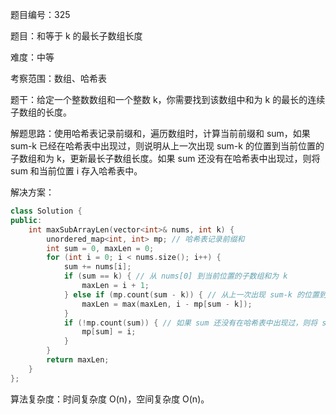 题目编号：325

题目：和等于 k 的最长子数组长度

难度：中等

考察范围：数组、哈希表

题干：给定一个整数数组和一个整数 k，你需要找到该数组中和为 k 的最长的连续子数组的长度。

解题思路：使用哈希表记录前缀和，遍历数组时，计算当前前缀和 sum，如果 sum-k 已经在哈希表中出现过，则说明从上一次出现 sum-k 的位置到当前位置的子数组和为 k，更新最长子数组长度。如果 sum 还没有在哈希表中出现过，则将 sum 和当前位置 i 存入哈希表中。

解决方案：

```cpp
class Solution {
public:
    int maxSubArrayLen(vector<int>& nums, int k) {
        unordered_map<int, int> mp; // 哈希表记录前缀和
        int sum = 0, maxLen = 0;
        for (int i = 0; i < nums.size(); i++) {
            sum += nums[i];
            if (sum == k) { // 从 nums[0] 到当前位置的子数组和为 k
                maxLen = i + 1;
            } else if (mp.count(sum - k)) { // 从上一次出现 sum-k 的位置到当前位置的子数组和为 k
                maxLen = max(maxLen, i - mp[sum - k]);
            }
            if (!mp.count(sum)) { // 如果 sum 还没有在哈希表中出现过，则将 sum 和当前位置 i 存入哈希表中
                mp[sum] = i;
            }
        }
        return maxLen;
    }
};
```

算法复杂度：时间复杂度 O(n)，空间复杂度 O(n)。